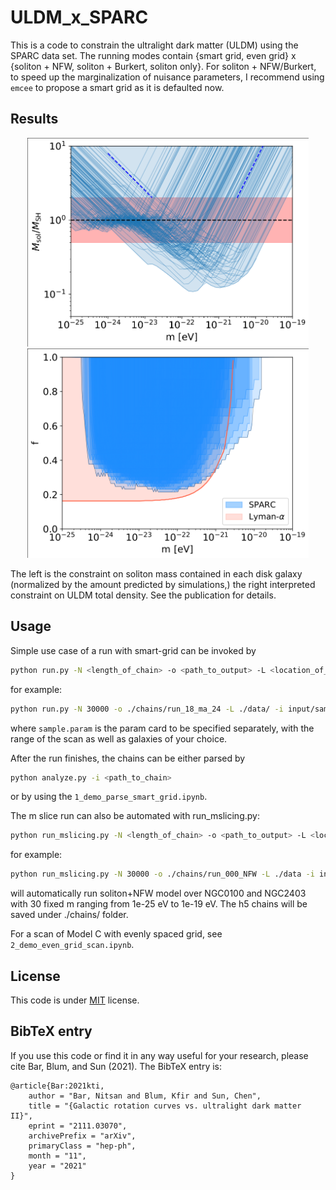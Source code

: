 # ULDM_x_SPARC

This is a code to constrain the ultralight dark matter (ULDM) using the SPARC data set. The running modes contain {smart grid, even grid} x {soliton + NFW, soliton + Burkert, soliton only}. For soliton + NFW/Burkert, to speed up the marginalization of nuisance parameters, I recommend using `emcee` to propose a smart grid as it is defaulted now.

## Results
<p align="center">
  <img src="./notebooks/plots/sol_full_SPARC_2sigma.png" width="450" alt="soliton mass contained in each disk galaxy" title="soliton mass contained in each disk galaxy">
  <img src="./notebooks/plots/f_2sigma.png" width="450" alt="ULDM total density fraction" title="ULDM total density fraction">
</p>

The left is the constraint on soliton mass contained in each disk galaxy (normalized by the amount predicted by simulations,) the right interpreted constraint on ULDM total density. See the publication for details.

## Usage

Simple use case of a run with smart-grid can be invoked by

```bash
python run.py -N <length_of_chain> -o <path_to_output> -L <location_of_dataset> -i <path_to_input> -w <number_of_walkers>
```

for example:

```bash
python run.py -N 30000 -o ./chains/run_18_ma_24 -L ./data/ -i input/sample.param -w 100
```

where `sample.param` is the param card to be specified separately, with the range of the scan as well as galaxies of your choice. 

After the run finishes, the chains can be either parsed by

```bash
python analyze.py -i <path_to_chain>
```
or by using the `1_demo_parse_smart_grid.ipynb`.

The m slice run can also be automated with run_mslicing.py:
```bash
python run_mslicing.py -N <length_of_chain> -o <path_to_output> -L <location_of_dataset> -i <path_to_input> -w <number_of_walkers> -m 'logm_min logm_max number_of_slicing' -G 'galA galB ...'
```

for example:
```bash
python run_mslicing.py -N 30000 -o ./chains/run_000_NFW -L ./data -i input/sample_mslicing_2.param -w 100 -m '-25 -19 30' -G 'NGC0100 NGC2403'
```

will automatically run soliton+NFW model over NGC0100 and NGC2403 with 30 fixed m ranging from 1e-25 eV to 1e-19 eV. The h5 chains will be saved under ./chains/ folder. 

For a scan of Model C with evenly spaced grid, see `2_demo_even_grid_scan.ipynb`. 

## License

This code is under [MIT](https://opensource.org/licenses/MIT) license. 

## BibTeX entry
If you use this code or find it in any way useful for your research, please cite Bar, Blum, and Sun (2021). The BibTeX entry is: 

    @article{Bar:2021kti,
        author = "Bar, Nitsan and Blum, Kfir and Sun, Chen",
        title = "{Galactic rotation curves vs. ultralight dark matter II}",
        eprint = "2111.03070",
        archivePrefix = "arXiv",
        primaryClass = "hep-ph",
        month = "11",
        year = "2021"
    }


